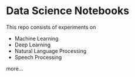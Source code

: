 # Data Science Notebooks

This repo consists of experiments on

* Machine Learning
* Deep Learning
* Natural Language Processing
* Speech Processing

more...
